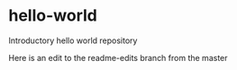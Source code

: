 # hello-world
Introductory hello world repository

Here is an edit to the readme-edits branch from the master
